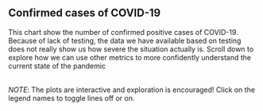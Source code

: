 ## Confirmed cases of COVID-19
This chart show the number of confirmed positive cases of COVID-19.
Because of lack of testing, the data we have available based on testing does not really show us how severe the situation actually is.
Scroll down to explore how we can use other metrics to more confidently understand the current state of the pandemic

<br /> _NOTE_: The plots are interactive and exploration is encouraged! Click on the legend names to toggle lines off or on.